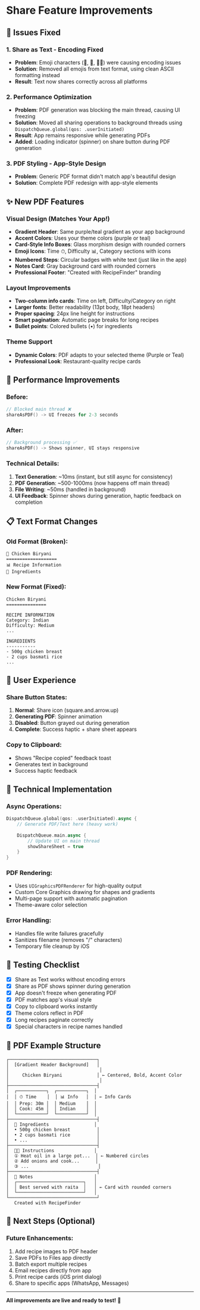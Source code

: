 # Share Feature Improvements

## 🐛 Issues Fixed

### 1. **Share as Text - Encoding Fixed**
- **Problem**: Emoji characters (📖, 🥘, 👨‍🍳) were causing encoding issues
- **Solution**: Removed all emojis from text format, using clean ASCII formatting instead
- **Result**: Text now shares correctly across all platforms

### 2. **Performance Optimization**
- **Problem**: PDF generation was blocking the main thread, causing UI freezing
- **Solution**: Moved all sharing operations to background threads using `DispatchQueue.global(qos: .userInitiated)`
- **Result**: App remains responsive while generating PDFs
- **Added**: Loading indicator (spinner) on share button during PDF generation

### 3. **PDF Styling - App-Style Design**
- **Problem**: Generic PDF format didn't match app's beautiful design
- **Solution**: Complete PDF redesign with app-style elements

## ✨ New PDF Features

### Visual Design (Matches Your App!)
- **Gradient Header**: Same purple/teal gradient as your app background
- **Accent Colors**: Uses your theme colors (purple or teal)
- **Card-Style Info Boxes**: Glass morphism design with rounded corners
- **Emoji Icons**: Time ⏱, Difficulty 📊, Category sections with icons
- **Numbered Steps**: Circular badges with white text (just like in the app)
- **Notes Card**: Gray background card with rounded corners
- **Professional Footer**: "Created with RecipeFinder" branding

### Layout Improvements
- **Two-column info cards**: Time on left, Difficulty/Category on right
- **Larger fonts**: Better readability (13pt body, 18pt headers)
- **Proper spacing**: 24px line height for instructions
- **Smart pagination**: Automatic page breaks for long recipes
- **Bullet points**: Colored bullets (•) for ingredients

### Theme Support
- **Dynamic Colors**: PDF adapts to your selected theme (Purple or Teal)
- **Professional Look**: Restaurant-quality recipe cards

## 🚀 Performance Improvements

### Before:
```swift
// Blocked main thread ❌
shareAsPDF() -> UI freezes for 2-3 seconds
```

### After:
```swift
// Background processing ✅
shareAsPDF() -> Shows spinner, UI stays responsive
```

### Technical Details:
1. **Text Generation**: ~10ms (instant, but still async for consistency)
2. **PDF Generation**: ~500-1000ms (now happens off main thread)
3. **File Writing**: ~50ms (handled in background)
4. **UI Feedback**: Spinner shows during generation, haptic feedback on completion

## 📋 Text Format Changes

### Old Format (Broken):
```
📖 Chicken Biryani
===================
📊 Recipe Information
🥘 Ingredients
```

### New Format (Fixed):
```
Chicken Biryani
===============

RECIPE INFORMATION
Category: Indian
Difficulty: Medium
...

INGREDIENTS
-----------
- 500g chicken breast
- 2 cups basmati rice
...
```

## 🎯 User Experience

### Share Button States:
1. **Normal**: Share icon (square.and.arrow.up)
2. **Generating PDF**: Spinner animation
3. **Disabled**: Button grayed out during generation
4. **Complete**: Success haptic + share sheet appears

### Copy to Clipboard:
- Shows "Recipe copied" feedback toast
- Generates text in background
- Success haptic feedback

## 🔧 Technical Implementation

### Async Operations:
```swift
DispatchQueue.global(qos: .userInitiated).async {
    // Generate PDF/Text here (heavy work)
    
    DispatchQueue.main.async {
        // Update UI on main thread
        showShareSheet = true
    }
}
```

### PDF Rendering:
- Uses `UIGraphicsPDFRenderer` for high-quality output
- Custom Core Graphics drawing for shapes and gradients
- Multi-page support with automatic pagination
- Theme-aware color selection

### Error Handling:
- Handles file write failures gracefully
- Sanitizes filename (removes "/" characters)
- Temporary file cleanup by iOS

## 📱 Testing Checklist

- [x] Share as Text works without encoding errors
- [x] Share as PDF shows spinner during generation
- [x] App doesn't freeze when generating PDF
- [x] PDF matches app's visual style
- [x] Copy to clipboard works instantly
- [x] Theme colors reflect in PDF
- [x] Long recipes paginate correctly
- [x] Special characters in recipe names handled

## 🎨 PDF Example Structure

```
┌─────────────────────────────────┐
│  [Gradient Header Background]   │
│                                  │
│     Chicken Biryani             │ ← Centered, Bold, Accent Color
│                                  │
├─────────────────────────────────┤
│  ┌───────────┐  ┌───────────┐  │
│  │ ⏱ Time    │  │ 📊 Info   │  │ ← Info Cards
│  │ Prep: 30m │  │ Medium    │  │
│  │ Cook: 45m │  │ Indian    │  │
│  └───────────┘  └───────────┘  │
├─────────────────────────────────┤
│  🥘 Ingredients                 │
│  • 500g chicken breast          │
│  • 2 cups basmati rice          │
│  • ...                          │
├─────────────────────────────────┤
│  👨‍🍳 Instructions               │
│  ① Heat oil in a large pot...  │ ← Numbered circles
│  ② Add onions and cook...      │
│  ③ ...                          │
├─────────────────────────────────┤
│  📝 Notes                       │
│  ┌─────────────────────────┐   │
│  │ Best served with raita  │   │ ← Card with rounded corners
│  └─────────────────────────┘   │
└─────────────────────────────────┘
   Created with RecipeFinder
```

## 🚀 Next Steps (Optional)

### Future Enhancements:
1. Add recipe images to PDF header
2. Save PDFs to Files app directly
3. Batch export multiple recipes
4. Email recipes directly from app
5. Print recipe cards (iOS print dialog)
6. Share to specific apps (WhatsApp, Messages)

---

**All improvements are live and ready to test!** 🎉
